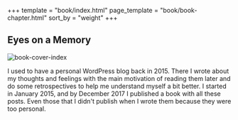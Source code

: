 +++
template = "book/index.html"
page_template = "book/book-chapter.html"
sort_by = "weight"
+++

## Eyes on a Memory

![book-cover-index](/images/book/oeur/oeur-cover.jpg)

I used to have a personal WordPress blog back in 2015. There I wrote about my thoughts and feelings with the main
motivation of reading them later and do some retrospectives to help me understand myself a bit better. I started in
January 2015, and by December 2017 I published a book with all these posts. Even those that I didn't publish when I
wrote them because they were too personal.